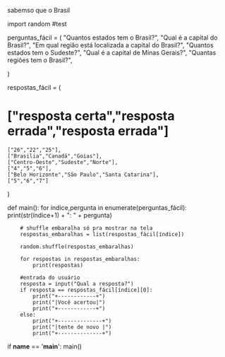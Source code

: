 <!DOCTYPE html>
<html>
<head>
<title>Voce conhece o Brasil?</title>
<body><p>sabemso que o Brasil</p></body>

import random
#test
 
perguntas_fácil = (
 "Quantos estados tem o Brasil?",
 "Qual é a capital do Brasil?",
 "Em qual região está localizada a capital do Brasil?",
 "Quantos estados tem o Sudeste?",
 "Qual é a capital de Minas Gerais?",
 "Quantas regiões tem o Brasil?",
 
 
 )
 
respostas_fácil = (
# ["resposta certa","resposta errada","resposta errada"]
    ["26","22","25"],
    ["Brasilia","Canadá","Goias"],
    ["Centro-Oeste","Sudeste","Norte"],
    ["4","5","6"],
    ["Belo Horizonte","São Paulo","Santa Catarina"],
    ["5","6","7"]
)
 
def main():
    for índice,pergunta in enumerate(perguntas_fácil):
        print(str(índice+1) + ": " + pergunta)
 
        # shuffle embaralha só pra mostrar na tela
        respostas_embaralhas = list(respostas_fácil[índice])
        
        random.shuffle(respostas_embaralhas)
 
        for respostas in respostas_embaralhas:
            print(respostas)
 
        #entrada do usuário
        resposta = input("Qual a resposta?")
        if resposta == respostas_fácil[índice][0]:
            print("+------------+")
            print("|Você acertou|")
            print("+------------+")
        else:
            print("+--------------+")
            print("|tente de novo |")
            print("+--------------+")
 
if __name__ == '__main__':
    main()
 
